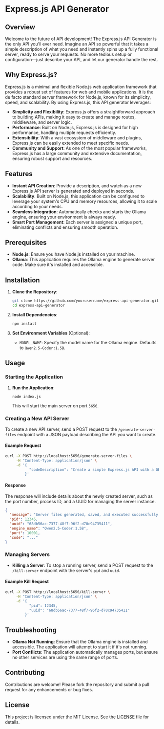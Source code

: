 # Express.js API Generator

## Overview

Welcome to the future of API development! The Express.js API Generator is the only API you'll ever need. Imagine an API so powerful that it takes a simple description of what you need and instantly spins up a fully functional server, ready to serve your requests. No more tedious setup or configuration—just describe your API, and let our generator handle the rest.

## Why Express.js?

Express.js is a minimal and flexible Node.js web application framework that provides a robust set of features for web and mobile applications. It is the de facto standard server framework for Node.js, known for its simplicity, speed, and scalability. By using Express.js, this API generator leverages:

- **Simplicity and Flexibility**: Express.js offers a straightforward approach to building APIs, making it easy to create and manage routes, middleware, and server logic.
- **Performance**: Built on Node.js, Express.js is designed for high performance, handling multiple requests efficiently.
- **Extensibility**: With a vast ecosystem of middleware and plugins, Express.js can be easily extended to meet specific needs.
- **Community and Support**: As one of the most popular frameworks, Express.js has a large community and extensive documentation, ensuring robust support and resources.

## Features

- **Instant API Creation**: Provide a description, and watch as a new Express.js API server is generated and deployed in seconds.
- **Scalability**: Built on Node.js, this application can be configured to leverage your system's CPU and memory resources, allowing it to scale according to your needs.
- **Seamless Integration**: Automatically checks and starts the Ollama engine, ensuring your environment is always ready.
- **Smart Port Management**: Each server is assigned a unique port, eliminating conflicts and ensuring smooth operation.

## Prerequisites

- **Node.js**: Ensure you have Node.js installed on your machine.
- **Ollama**: This application requires the Ollama engine to generate server code. Make sure it's installed and accessible.

## Installation

1. **Clone the Repository**:
   ```bash
   git clone https://github.com/yourusername/express-api-generator.git
   cd express-api-generator
   ```

2. **Install Dependencies**:
   ```bash
   npm install
   ```

3. **Set Environment Variables** (Optional):
   - `MODEL_NAME`: Specify the model name for the Ollama engine. Defaults to `Qwen2.5-Coder:1.5B`.

## Usage

### Starting the Application

1. **Run the Application**:
   ```bash
   node index.js
   ```

   This will start the main server on port `5656`.

### Creating a New API Server

To create a new API server, send a POST request to the `/generate-server-files` endpoint with a JSON payload describing the API you want to create.

#### Example Request

```bash
curl -X POST http://localhost:5656/generate-server-files \
     -H "Content-Type: application/json" \
     -d '{
           "codeDescription": "Create a simple Express.js API with a GET endpoint that returns a welcome message"
         }'
```

#### Response

The response will include details about the newly created server, such as the port number, process ID, and a UUID for managing the server instance.

```json
{
  "message": "Server files generated, saved, and executed successfully!",
  "pid": 12345,
  "uuid": "68db56ac-7377-48f7-96f2-d70c94735411",
  "engine_name": "Qwen2.5-Coder:1.5B",
  "port": 10001,
  "code": "..."
}
```

### Managing Servers

- **Killing a Server**: To stop a running server, send a POST request to the `/kill-server` endpoint with the server's `pid` and `uuid`.

#### Example Kill Request

```bash
curl -X POST http://localhost:5656/kill-server \
     -H "Content-Type: application/json" \
     -d '{
           "pid": 12345,
           "uuid": "68db56ac-7377-48f7-96f2-d70c94735411"
         }'
```

## Troubleshooting

- **Ollama Not Running**: Ensure that the Ollama engine is installed and accessible. The application will attempt to start it if it's not running.
- **Port Conflicts**: The application automatically manages ports, but ensure no other services are using the same range of ports.

## Contributing

Contributions are welcome! Please fork the repository and submit a pull request for any enhancements or bug fixes.

## License

This project is licensed under the MIT License. See the [LICENSE](LICENSE) file for details. 